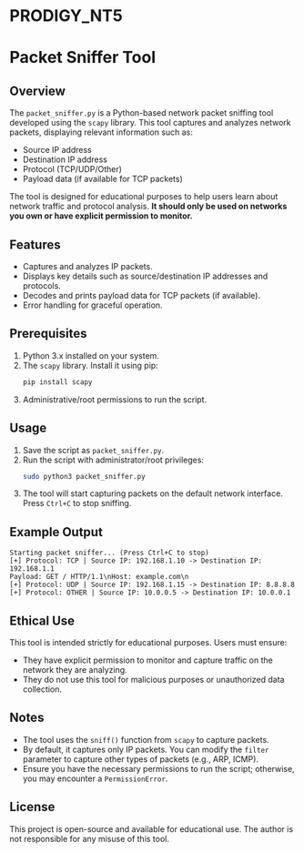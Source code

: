 # PRODIGY_NT5
# Packet Sniffer Tool

## Overview
The `packet_sniffer.py` is a Python-based network packet sniffing tool developed using the `scapy` library. This tool captures and analyzes network packets, displaying relevant information such as:

- Source IP address
- Destination IP address
- Protocol (TCP/UDP/Other)
- Payload data (if available for TCP packets)

The tool is designed for educational purposes to help users learn about network traffic and protocol analysis. **It should only be used on networks you own or have explicit permission to monitor.**

## Features
- Captures and analyzes IP packets.
- Displays key details such as source/destination IP addresses and protocols.
- Decodes and prints payload data for TCP packets (if available).
- Error handling for graceful operation.

## Prerequisites
1. Python 3.x installed on your system.
2. The `scapy` library. Install it using pip:
   ```bash
   pip install scapy
   ```
3. Administrative/root permissions to run the script.

## Usage
1. Save the script as `packet_sniffer.py`.
2. Run the script with administrator/root privileges:
   ```bash
   sudo python3 packet_sniffer.py
   ```
3. The tool will start capturing packets on the default network interface. Press `Ctrl+C` to stop sniffing.

## Example Output
```
Starting packet sniffer... (Press Ctrl+C to stop)
[+] Protocol: TCP | Source IP: 192.168.1.10 -> Destination IP: 192.168.1.1
Payload: GET / HTTP/1.1\nHost: example.com\n
[+] Protocol: UDP | Source IP: 192.168.1.15 -> Destination IP: 8.8.8.8
[+] Protocol: OTHER | Source IP: 10.0.0.5 -> Destination IP: 10.0.0.1
```

## Ethical Use
This tool is intended strictly for educational purposes. Users must ensure:
- They have explicit permission to monitor and capture traffic on the network they are analyzing.
- They do not use this tool for malicious purposes or unauthorized data collection.

## Notes
- The tool uses the `sniff()` function from `scapy` to capture packets.
- By default, it captures only IP packets. You can modify the `filter` parameter to capture other types of packets (e.g., ARP, ICMP).
- Ensure you have the necessary permissions to run the script; otherwise, you may encounter a `PermissionError`.

## License
This project is open-source and available for educational use. The author is not responsible for any misuse of this tool.
